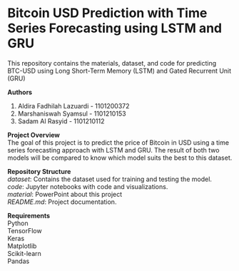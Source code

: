 # Bitcoin USD Prediction with Time Series Forecasting using LSTM and GRU
This repository contains the materials, dataset, and code for predicting BTC-USD using Long Short-Term Memory (LSTM) and Gated Recurrent Unit (GRU)

**Authors**<br>
1. Aldira Fadhilah Lazuardi - 1101200372<br>
2. Marshaniswah Syamsul - 1101210153<br>
3. Sadam Al Rasyid - 1101210112<br>

**Project Overview**
<br>
The goal of this project is to predict the price of Bitcoin in USD using a time series forecasting approach with LSTM and GRU. The result of both two models will be compared to know which model suits the best to this dataset. 

**Repository Structure**
<br>
*dataset*: Contains the dataset used for training and testing the model.<br>
*code*: Jupyter notebooks with code and visualizations.<br>
*material*: PowerPoint about this project<br>
*README.md*: Project documentation.<br>

**Requirements**<br>
Python <br>
TensorFlow<br>
Keras<br>
Matplotlib<br>
Scikit-learn<br>
Pandas <br>
